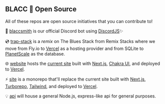 ## BLACC 🤝 Open Source

All of these repos are open source initiatives that you can contribute to!

🤖 [blaccsmith](https://github.com/blaccsmith/blaccsmith) is our official Discord bot using [DiscordJS](https://discordjs.guide/)✨

💿 [trap-stack](https://github.com/blaccsmith/trap-stack) is a _remix_ on The Blues Stack from Remix Stacks where we move from Fly.io to [Vercel](https://vercel.com/) as a hosting provider and from SQLite to [PlanetScale](https://planetscale.com/) as the database.

🌐 [website](https://github.com/blaccsmith/website) hosts the [current site](https://blacc.vercel.app/) built with [Next.js](https://nextjs.org/), [Chakra UI](https://chakra-ui.com/), and deployed to [Vercel](https://vercel.com/).

⚡️ [site](https://github.com/blaccsmith/site) is a monorepo that'll replace the current site built with [Next.js](https://nextjs.org/), [Turborepo](https://turborepo.org/), [Tailwind](https://tailwindcss.com/), and deployed to [Vercel](https://vercel.com/). 

💡 [api](https://github.com/blaccsmith/api) will house a general Node.js, express-like api for general purposes.
